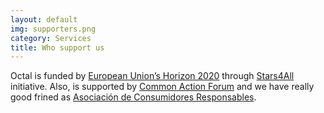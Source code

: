 ```yaml
---
layout: default
img: supporters.png
category: Services
title: Who support us
---
```

Octal is funded by [European Union’s Horizon 2020](http://cordis.europa.eu/project/rcn/199856_en.html) through [Stars4All](http://stars4all.eu/) initiative. Also, is supported by [Common Action Forum](http://commonactionforum.net/) and we have really good frined as [Asociación de Consumidores Responsables](http://www.adccircular.org/).
